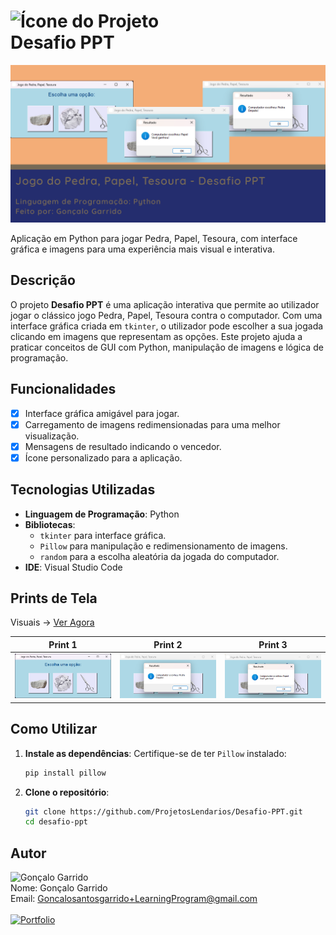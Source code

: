 # <img src="./Docs/icon.ico" alt="Ícone do Projeto" width="100"/> <br>Desafio PPT 

<img src="./Docs/BannerGithub.png" alt="Banner do Projeto" width="800"/>

Aplicação em Python para jogar Pedra, Papel, Tesoura, com interface gráfica e imagens para uma experiência mais visual e interativa.

## Descrição

O projeto **Desafio PPT** é uma aplicação interativa que permite ao utilizador jogar o clássico jogo Pedra, Papel, Tesoura contra o computador. Com uma interface gráfica criada em `tkinter`, o utilizador pode escolher a sua jogada clicando em imagens que representam as opções. Este projeto ajuda a praticar conceitos de GUI com Python, manipulação de imagens e lógica de programação.

## Funcionalidades

- [x] Interface gráfica amigável para jogar.
- [x] Carregamento de imagens redimensionadas para uma melhor visualização.
- [x] Mensagens de resultado indicando o vencedor.
- [x] Ícone personalizado para a aplicação.

## Tecnologias Utilizadas

- **Linguagem de Programação**: Python
- **Bibliotecas**:
  - `tkinter` para interface gráfica.
  - `Pillow` para manipulação e redimensionamento de imagens.
  - `random` para a escolha aleatória da jogada do computador.
- **IDE**: Visual Studio Code

## Prints de Tela

Visuais -> [Ver Agora](./Docs/Pages/Visual.md)

| Print 1 | Print 2 | Print 3 |
|---------|---------|---------|
| <img src="./Docs/Prints/print1.png" alt="Print 1" width="250"/> | <img src="./Docs/Prints/print2.png" alt="Print 2" width="250"/> | <img src="./Docs/Prints/print3.png" alt="Print 3" width="250"/> |

## Como Utilizar

1. **Instale as dependências**:
   Certifique-se de ter `Pillow` instalado:
     ```bash
     pip install pillow
     ```

2. **Clone o repositório**:
   ```bash
   git clone https://github.com/ProjetosLendarios/Desafio-PPT.git
   cd desafio-ppt

## Autor
<img src="https://avatars.githubusercontent.com/u/50460047?v=4" alt="Gonçalo Garrido" width="75"/><br>
Nome: Gonçalo Garrido <br>
Email: Goncalosantosgarrido+LearningProgram@gmail.com<br><br>
[![Portfolio](https://img.shields.io/badge/Portfolio-Ver%20Agora-blue?style=for-the-badge&logoColor=white)](https://goncalogarrido2.github.io/GoncaloGarrido/)

